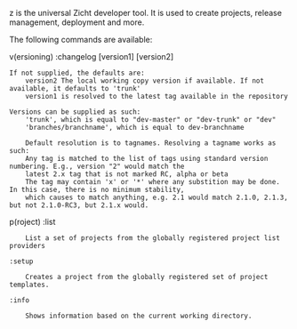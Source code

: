 z is the universal Zicht developer tool. It is used to create projects, release management, deployment and more.

 The following commands are available:

 v(ersioning)
    :changelog [version1] [version2]

    If not supplied, the defaults are:
        version2 The local working copy version if available. If not available, it defaults to 'trunk'
        version1 is resolved to the latest tag available in the repository

    Versions can be supplied as such:
        'trunk', which is equal to "dev-master" or "dev-trunk" or "dev"
        'branches/branchname', which is equal to dev-branchname

        Default resolution is to tagnames. Resolving a tagname works as such:
        Any tag is matched to the list of tags using standard version numbering. E.g., version "2" would match the
        latest 2.x tag that is not marked RC, alpha or beta
        The tag may contain 'x' or '*' where any substition may be done. In this case, there is no minimum stability,
        which causes to match anything, e.g. 2.1 would match 2.1.0, 2.1.3, but not 2.1.0-RC3, but 2.1.x would.

 p(roject)
    :list

        List a set of projects from the globally registered project list providers

    :setup

        Creates a project from the globally registered set of project templates.

    :info

        Shows information based on the current working directory.


